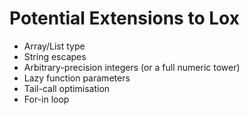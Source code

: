 # Potential Extensions to Lox

- Array/List type
- String escapes
- Arbitrary-precision integers (or a full numeric tower)
- Lazy function parameters
- Tail-call optimisation
- For-in loop

